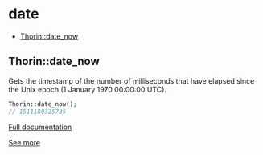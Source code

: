 # date

- [Thorin::date_now](#Thorin_date_now)
<a name="Thorin_date_now"></a>
## Thorin::date_now
Gets the timestamp of the number of milliseconds that have elapsed since the Unix epoch (1 January 1970 00:00:00 UTC).

```php
Thorin::date_now();
// 1511180325735
```

[Full documentation](/doc/src/functions/date/date_now.md)

[See more](https://github.com/lodash-php/lodash-php/blob/master/src/Date/now.php)
